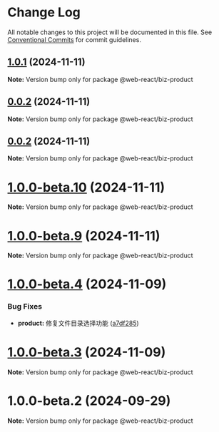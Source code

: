 # Change Log

All notable changes to this project will be documented in this file.
See [Conventional Commits](https://conventionalcommits.org) for commit guidelines.

## [1.0.1](https://github.com/weidyg/web-react/compare/@web-react/biz-product@0.0.2...@web-react/biz-product@1.0.1) (2024-11-11)

**Note:** Version bump only for package @web-react/biz-product





## [0.0.2](https://github.com/weidyg/web-react/compare/@web-react/biz-product@0.0.2...@web-react/biz-product@0.0.2) (2024-11-11)

**Note:** Version bump only for package @web-react/biz-product

## [0.0.2](https://github.com/weidyg/web-react/compare/@web-react/biz-product@1.0.0-beta.10...@web-react/biz-product@0.0.2) (2024-11-11)

**Note:** Version bump only for package @web-react/biz-product

# [1.0.0-beta.10](https://github.com/weidyg/web-react/compare/@web-react/biz-product@1.0.0-beta.9...@web-react/biz-product@1.0.0-beta.10) (2024-11-11)

**Note:** Version bump only for package @web-react/biz-product

# [1.0.0-beta.9](https://github.com/weidyg/web-react/compare/@web-react/biz-product@1.0.0-beta.4...@web-react/biz-product@1.0.0-beta.9) (2024-11-11)

**Note:** Version bump only for package @web-react/biz-product

# [1.0.0-beta.4](https://github.com/weidyg/web-react/compare/@web-react/biz-product@1.0.0-beta.3...@web-react/biz-product@1.0.0-beta.4) (2024-11-09)

### Bug Fixes

- **product:** 修复文件目录选择功能 ([a7df285](https://github.com/weidyg/web-react/commit/a7df28535a3647862bcc60ea1c5fdc82a8ab776b))

# [1.0.0-beta.3](https://github.com/weidyg/web-react/compare/@web-react/biz-product@1.0.0-beta.2...@web-react/biz-product@1.0.0-beta.3) (2024-11-09)

**Note:** Version bump only for package @web-react/biz-product

# 1.0.0-beta.2 (2024-09-29)

**Note:** Version bump only for package @web-react/biz-product
